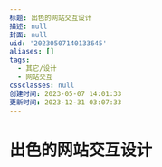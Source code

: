 ```yaml
---
标题: 出色的网站交互设计
描述: null
封面: null
uid: '20230507140133645'
aliases: []
tags:
  - 其它/设计
  - 网站交互
cssclasses: null
创建时间: 2023-05-07 14:01:33
更新时间: 2023-12-31 03:07:33
---
```


# 出色的网站交互设计
